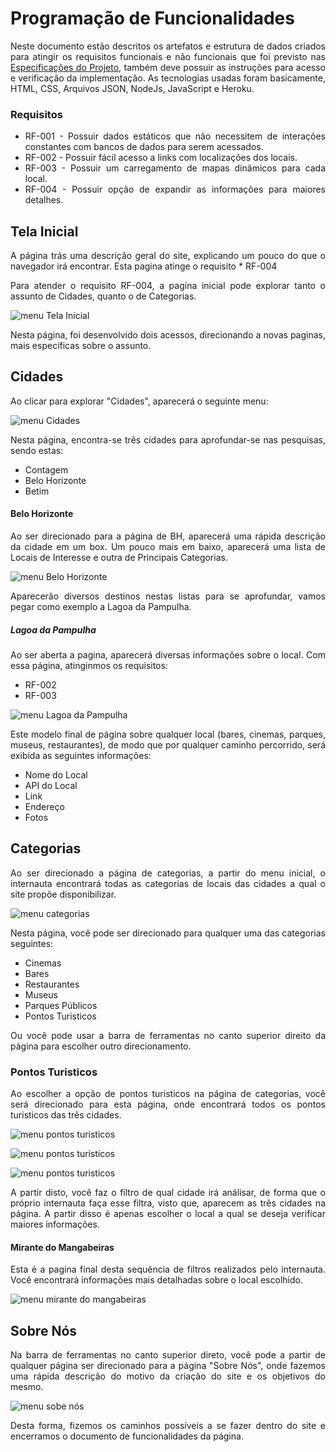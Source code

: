 <div align="justify"> 

# Programação de Funcionalidades

Neste documento estão descritos os artefatos e estrutura de dados criados para atingir os requisitos funcionais e não funcionais que foi previsto nas <a href="./specification.md">Especificações do Projeto</a>, também deve possuir as instruções para acesso e verificação da implementação. As tecnologias usadas foram basicamente, HTML, CSS, Arquivos JSON, NodeJs, JavaScript e Heroku.

### Requisitos 
 * RF-001 - Possuir dados estáticos que não necessitem de interações constantes com bancos de dados para serem acessados.
 * RF-002 - Possuir fácil acesso a links com localizações dos locais.
 * RF-003 - Possuir um carregamento de mapas dinâmicos para cada local.
 * RF-004 - Possuir opção de expandir as informações para maiores detalhes. 


 ## Tela Inicial   
  A página trás uma descrição geral do site, explicando um pouco do que o navegador irá encontrar. Esta pagina atinge o requisito      * RF-004

  Para atender o requisito RF-004, a pagína inicial pode explorar tanto o assunto de Cidades, quanto o de Categorias.

  ![menu Tela Inicial](img/menutelainicial.png)

  Nesta página, foi desenvolvido dois acessos, direcionando a novas paginas, mais especificas sobre o assunto.


## Cidades
  Ao  clicar para explorar "Cidades", aparecerá o seguinte menu:

  ![menu Cidades](img/menucidades.png)

  Nesta página, encontra-se três cidades para aprofundar-se nas pesquisas, sendo estas:
   * Contagem
   * Belo Horizonte
   * Betim
   

#### Belo Horizonte
  Ao ser direcionado para a página de BH, aparecerá uma rápida descrição da cidade em um box. Um pouco mais em baixo, aparecerá uma lista de Locais de Interesse e outra de Principais Categorias.

  ![menu Belo Horizonte](img/menubh.png)

  Aparecerão diversos destinos nestas listas para se aprofundar, vamos pegar como exemplo a Lagoa da Pampulha.


##### Lagoa da Pampulha
  Ao ser aberta a pagina, aparecerá diversas informações sobre o local. Com essa página, atinginmos os requisitos: 
 * RF-002
 * RF-003

 ![menu Lagoa da Pampulha](img/menulagoadapampulha.png)

  Este modelo final de página sobre qualquer local (bares, cinemas, parques, museus, restaurantes), de modo que por qualquer caminho percorrido, será exibida as seguintes informações:
   * Nome do Local
   * API do Local
   * Link
   * Endereço  
   * Fotos


## Categorias
  Ao ser direcionado a página de categorias, a partir do menu inicial, o internauta encontrará todas as categorias de locais das cidades a qual o site propõe disponibilizar.

 ![menu categorias](img/menucategorias.png)

  Nesta página, você pode ser direcionado para qualquer uma das categorias seguintes:
   * Cinemas
   * Bares
   * Restaurantes
   * Museus
   * Parques Públicos
   * Pontos Turisticos

  Ou você pode usar a barra de ferramentas no canto superior direito da página para escolher outro direcionamento.


### Pontos Turisticos 
  Ao escolher a opção de pontos turisticos na página de categorias, você será direcionado para esta página, onde encontrará todos os pontos turisticos das três cidades.

 ![menu pontos turisticos](img/menucategoriascidades1.png)

 ![menu pontos turisticos](img/menucategoriascidades2.png)

 ![menu pontos turisticos](img/menucategoriascidades3.png)

  A partir disto, você faz o filtro de qual cidade irá análisar, de forma que o próprio internauta faça esse filtra, visto que, aparecem as três cidades na página. A partir disso é apenas escolher o local a qual se deseja verificar maiores informações.


#### Mirante do Mangabeiras
  Esta é a pagina final desta sequência de filtros realizados pelo internauta. Você encontrará informações mais detalhadas sobre o local escolhido.

 ![menu mirante do mangabeiras](img/menumangabeiras.png)


## Sobre Nós
  Na barra de ferramentas no canto superior direto, você pode a partir de qualquer página ser direcionado para a página "Sobre Nós", onde fazemos uma rápida descrição do motivo da criação do site e os objetivos do mesmo.

 ![menu sobe nós](img/menusobrenos.png)

  Desta forma, fizemos os caminhos possíveis a se fazer dentro do site e encerramos o documento de funcionalidades da página.
<br/>